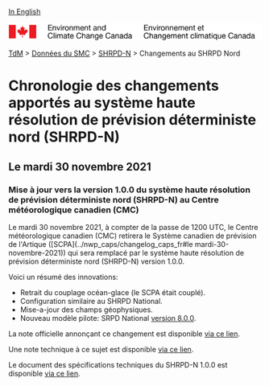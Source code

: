 [In English](changelog_hrdps-nord_en.md)

![ECCC logo](../../img_eccc-logo.png)

[TdM](../../readme_fr.md) > [Données du SMC](../readme_fr.md) > [SHRPD-N](readme_hrdps-nord_fr.md) > Changements au SHRPD Nord

# Chronologie des changements apportés au système haute résolution de prévision déterministe nord (SHRPD-N)

## Le mardi 30 novembre 2021

### Mise à jour vers la version 1.0.0 du système haute résolution de prévision déterministe nord (SHRPD-N) au Centre météorologique canadien (CMC)

Le mardi 30 novembre 2021, à compter de la passe de 1200 UTC, le Centre météorologique canadien (CMC) retirera le Système canadien de prévision de l'Artique ([SCPA](../nwp_caps/changelog_caps_fr#le mardi-30-novembre-2021)) qui sera remplacé par le système haute résolution de prévision déterministe nord (SHRPD-N) version 1.0.0.

Voici un résumé des innovations: 
* Retrait du couplage océan-glace (le SCPA était couplé).
* Configuration similaire au SHRPD National.
* Mise-a-jour des champs géophysiques.
* Nouveau modèle pilote: SRPD National [version 8.0.0](../nwp_rdps/changelog_rdps_fr.md#le-mardi-30-november-2021).

La note officielle annonçant ce changement est disponible [via ce lien](http://dd.meteo.gc.ca/doc/genots/2021/11/29/NOCN03_CWAO_XXXXX).

Une note technique à ce sujet est disponible [via ce lien](https://collaboration.cmc.ec.gc.ca/cmc/cmoi/product_guide/docs/tech_notes/technote_hrdps-n_100_f.pdf).

Le document des spécifications techniques du SHRPD-N 1.0.0 est disponible [via ce lien](https://collaboration.cmc.ec.gc.ca/cmc/cmoi/product_guide/docs/tech_specifications/tech_specifications_HRDPS-N_1.1.0_f.pdf).

